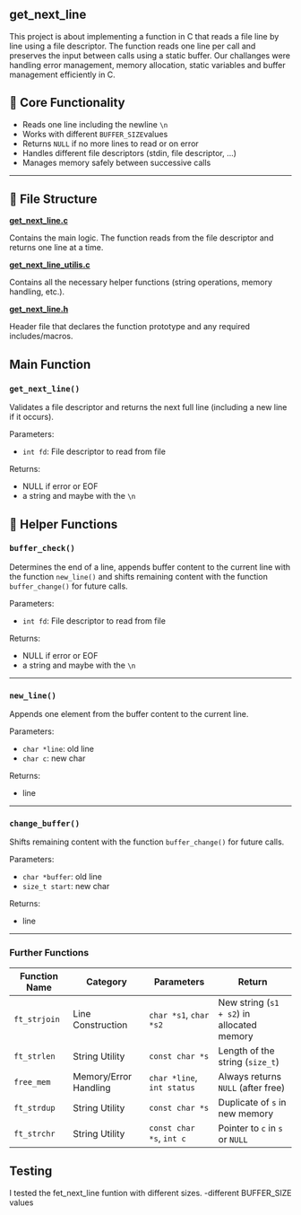 ## get_next_line
This project is about implementing a function in C that reads a file line by line using a file descriptor.
The function reads one line per call and preserves the input between calls using a static buffer. Our challanges were handling error management, memory allocation, static variables and buffer management efficiently in C.

## 🧠 Core Functionality

- Reads one line including the newline ```\n```
- Works with different ```BUFFER_SIZE```values
- Returns ```NULL``` if no more lines to read or on error 
- Handles different file descriptors (stdin, file descriptor, ...)
- Manages memory safely between successive calls
---

## 📁 File Structure
[**get_next_line.c**](get_next_line.c)

 Contains the main logic. The function reads from the file descriptor and returns one line at a time.

[**get_next_line_utilis.c**](get_next_line_utilis.c)

  Contains all the necessary helper functions (string operations, memory handling, etc.).
  
[**get_next_line.h**](get_next_line.h)

  Header file that declares the function prototype and any required includes/macros.
## Main Function
### ```get_next_line()```

Validates a file descriptor and returns the next full line (including a new line if it occurs).

Parameters:

- ```int fd```: File descriptor to read from file

Returns:
- NULL if error or EOF
- a string and maybe with the ```\n```

## 🔧 Helper Functions

### ```buffer_check()```

Determines the end of a line, appends buffer content to the current line with the function ```new_line()``` and shifts remaining content with the function ```buffer_change()``` for future calls.

Parameters:

- ```int fd```: File descriptor to read from file

Returns:
- NULL if error or EOF
- a string and maybe with the ```\n```
---
### ```new_line()```

Appends one element from the buffer content to the current line.

Parameters:

- ```char *line```: old line
- ```char c```: new char

Returns:
- line
---
### ```change_buffer()```

Shifts remaining content with the function ```buffer_change()``` for future calls.

Parameters:

- ```char *buffer```: old line
- ```size_t start```: new char

Returns:
- line

---
### Further Functions


| Function Name    | Category              | Parameters                                                 | Return                                  |
|------------------|------------------------|------------------------------------------------------------|-----------------------------------------|
| `ft_strjoin`     | Line Construction      | `char *s1`, `char *s2`                                     | New string (`s1 + s2`) in allocated memory |
| `ft_strlen`      | String Utility         | `const char *s`                                            | Length of the string (`size_t`)         |
| `free_mem`       | Memory/Error Handling  | `char *line`, `int status`                                 | Always returns `NULL` (after free)      |
| `ft_strdup`      | String Utility | `const char *s`                                            | Duplicate of `s` in new memory          |
| `ft_strchr`      | String Utility | `const char *s`, `int c`                                   | Pointer to `c` in `s` or `NULL`         |

## Testing
I tested the fet_next_line funtion with different sizes.
-different BUFFER_SIZE values

